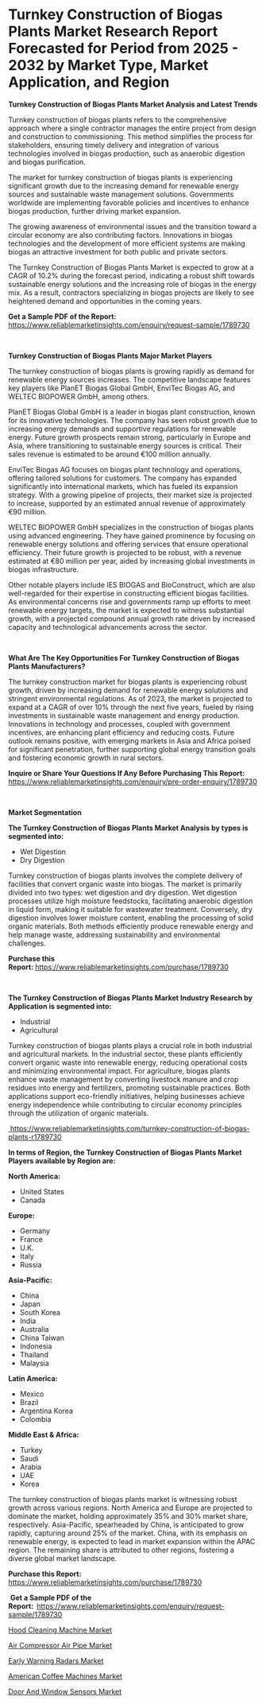<p><h1>Turnkey Construction of Biogas Plants Market Research Report Forecasted for Period from 2025 -  2032 by Market Type, Market Application, and Region</h1></p><p><strong>Turnkey Construction of Biogas Plants Market Analysis and Latest Trends</strong></p>
<p><p>Turnkey construction of biogas plants refers to the comprehensive approach where a single contractor manages the entire project from design and construction to commissioning. This method simplifies the process for stakeholders, ensuring timely delivery and integration of various technologies involved in biogas production, such as anaerobic digestion and biogas purification.</p><p>The market for turnkey construction of biogas plants is experiencing significant growth due to the increasing demand for renewable energy sources and sustainable waste management solutions. Governments worldwide are implementing favorable policies and incentives to enhance biogas production, further driving market expansion. </p><p>The growing awareness of environmental issues and the transition toward a circular economy are also contributing factors. Innovations in biogas technologies and the development of more efficient systems are making biogas an attractive investment for both public and private sectors. </p><p>The Turnkey Construction of Biogas Plants Market is expected to grow at a CAGR of 10.2% during the forecast period, indicating a robust shift towards sustainable energy solutions and the increasing role of biogas in the energy mix. As a result, contractors specializing in biogas projects are likely to see heightened demand and opportunities in the coming years.</p></p>
<p><strong>Get a Sample PDF of the Report:&nbsp;</strong> <a href="https://www.reliablemarketinsights.com/enquiry/request-sample/1789730?utm_campaign=3047&utm_medium=2&utm_source=Github&utm_content=ia&utm_term=25032025&utm_id=turnkey-construction-of-biogas-plants">https://www.reliablemarketinsights.com/enquiry/request-sample/1789730</a></p>
<p>&nbsp;</p>
<p><strong>Turnkey Construction of Biogas Plants Major Market Players</strong></p>
<p><p>The turnkey construction of biogas plants is growing rapidly as demand for renewable energy sources increases. The competitive landscape features key players like PlanET Biogas Global GmbH, EnviTec Biogas AG, and WELTEC BIOPOWER GmbH, among others.</p><p>PlanET Biogas Global GmbH is a leader in biogas plant construction, known for its innovative technologies. The company has seen robust growth due to increasing energy demands and supportive regulations for renewable energy. Future growth prospects remain strong, particularly in Europe and Asia, where transitioning to sustainable energy sources is critical. Their sales revenue is estimated to be around €100 million annually.</p><p>EnviTec Biogas AG focuses on biogas plant technology and operations, offering tailored solutions for customers. The company has expanded significantly into international markets, which has fueled its expansion strategy. With a growing pipeline of projects, their market size is projected to increase, supported by an estimated annual revenue of approximately €90 million.</p><p>WELTEC BIOPOWER GmbH specializes in the construction of biogas plants using advanced engineering. They have gained prominence by focusing on renewable energy solutions and offering services that ensure operational efficiency. Their future growth is projected to be robust, with a revenue estimated at €80 million per year, aided by increasing global investments in biogas infrastructure.</p><p>Other notable players include IES BIOGAS and BioConstruct, which are also well-regarded for their expertise in constructing efficient biogas facilities. As environmental concerns rise and governments ramp up efforts to meet renewable energy targets, the market is expected to witness substantial growth, with a projected compound annual growth rate driven by increased capacity and technological advancements across the sector.</p></p>
<p>&nbsp;</p>
<p><strong>What Are The Key Opportunities For Turnkey Construction of Biogas Plants Manufacturers?</strong></p>
<p><p>The turnkey construction market for biogas plants is experiencing robust growth, driven by increasing demand for renewable energy solutions and stringent environmental regulations. As of 2023, the market is projected to expand at a CAGR of over 10% through the next five years, fueled by rising investments in sustainable waste management and energy production. Innovations in technology and processes, coupled with government incentives, are enhancing plant efficiency and reducing costs. Future outlook remains positive, with emerging markets in Asia and Africa poised for significant penetration, further supporting global energy transition goals and fostering economic growth in rural sectors.</p></p>
<p><strong>Inquire or Share Your Questions If Any Before Purchasing This Report:</strong> <a href="https://www.reliablemarketinsights.com/enquiry/pre-order-enquiry/1789730?utm_campaign=3047&utm_medium=2&utm_source=Github&utm_content=ia&utm_term=25032025&utm_id=turnkey-construction-of-biogas-plants">https://www.reliablemarketinsights.com/enquiry/pre-order-enquiry/1789730</a></p>
<p>&nbsp;</p>
<p><strong>Market Segmentation</strong></p>
<p><strong>The Turnkey Construction of Biogas Plants Market Analysis by types is segmented into:</strong></p>
<p><ul><li>Wet Digestion</li><li>Dry Digestion</li></ul></p>
<p><p>Turnkey construction of biogas plants involves the complete delivery of facilities that convert organic waste into biogas. The market is primarily divided into two types: wet digestion and dry digestion. Wet digestion processes utilize high moisture feedstocks, facilitating anaerobic digestion in liquid form, making it suitable for wastewater treatment. Conversely, dry digestion involves lower moisture content, enabling the processing of solid organic materials. Both methods efficiently produce renewable energy and help manage waste, addressing sustainability and environmental challenges.</p></p>
<p><strong>Purchase this Report:&nbsp;</strong><a href="https://www.reliablemarketinsights.com/purchase/1789730?utm_campaign=3047&utm_medium=2&utm_source=Github&utm_content=ia&utm_term=25032025&utm_id=turnkey-construction-of-biogas-plants">https://www.reliablemarketinsights.com/purchase/1789730</a></p>
<p>&nbsp;</p>
<p><strong>The Turnkey Construction of Biogas Plants Market Industry Research by Application is segmented into:</strong></p>
<p><ul><li>Industrial</li><li>Agricultural</li></ul></p>
<p><p>Turnkey construction of biogas plants plays a crucial role in both industrial and agricultural markets. In the industrial sector, these plants efficiently convert organic waste into renewable energy, reducing operational costs and minimizing environmental impact. For agriculture, biogas plants enhance waste management by converting livestock manure and crop residues into energy and fertilizers, promoting sustainable practices. Both applications support eco-friendly initiatives, helping businesses achieve energy independence while contributing to circular economy principles through the utilization of organic materials.</p></p>
<p><a href="https://www.reliablemarketinsights.com/turnkey-construction-of-biogas-plants-r1789730?utm_campaign=3047&utm_medium=2&utm_source=Github&utm_content=ia&utm_term=25032025&utm_id=turnkey-construction-of-biogas-plants">&nbsp;https://www.reliablemarketinsights.com/turnkey-construction-of-biogas-plants-r1789730</a></p>
<p><strong>In terms of Region, the Turnkey Construction of Biogas Plants Market Players available by Region are:</strong></p>
<p>
    <p> <strong> North America: </strong>
        <ul>
            <li>United States</li>
            <li>Canada</li>
        </ul>
        </p> 
    <p> <strong> Europe: </strong>
        <ul>
            <li>Germany</li>
            <li>France</li>
            <li>U.K.</li>
            <li>Italy</li>
            <li>Russia</li>
        </ul>
        </p> 
    <p> <strong> Asia-Pacific: </strong>
        <ul>
            <li>China</li>
            <li>Japan</li>
            <li>South Korea</li>
            <li>India</li>
            <li>Australia</li>
            <li>China Taiwan</li>
            <li>Indonesia</li>
            <li>Thailand</li>
            <li>Malaysia</li>
        </ul>
        </p> 
    <p> <strong> Latin America: </strong>
        <ul>
            <li>Mexico</li>
            <li>Brazil</li>
            <li>Argentina Korea</li>
            <li>Colombia</li>
        </ul>
        </p> 
    <p> <strong> Middle East & Africa: </strong>
        <ul>
            <li>Turkey</li>
            <li>Saudi</li>
            <li>Arabia</li>
            <li>UAE</li>
            <li>Korea</li>
        </ul>
    </p>
    </p>
<p><p>The turnkey construction of biogas plants market is witnessing robust growth across various regions. North America and Europe are projected to dominate the market, holding approximately 35% and 30% market share, respectively. Asia-Pacific, spearheaded by China, is anticipated to grow rapidly, capturing around 25% of the market. China, with its emphasis on renewable energy, is expected to lead in market expansion within the APAC region. The remaining share is attributed to other regions, fostering a diverse global market landscape.</p></p>
<p><strong>Purchase this Report: </strong><a href="https://www.reliablemarketinsights.com/purchase/1789730?utm_campaign=3047&utm_medium=2&utm_source=Github&utm_content=ia&utm_term=25032025&utm_id=turnkey-construction-of-biogas-plants">https://www.reliablemarketinsights.com/purchase/1789730</a></p>
<p>&nbsp;<strong>Get a Sample PDF of the Report:&nbsp;&nbsp;</strong><a href="https://www.reliablemarketinsights.com/enquiry/request-sample/1789730?utm_campaign=3047&utm_medium=2&utm_source=Github&utm_content=ia&utm_term=25032025&utm_id=turnkey-construction-of-biogas-plants">https://www.reliablemarketinsights.com/enquiry/request-sample/1789730</a></p>
<p><strong></strong></p>
<p><p><a href="https://www.linkedin.com/pulse/hood-cleaning-machine-markets-path-10-cagr-2025-2032-whats-driving-5qllf?utm_campaign=3047&utm_medium=2&utm_source=Github&utm_content=ia&utm_term=25032025&utm_id=turnkey-construction-of-biogas-plants">Hood Cleaning Machine Market</a></p><p><a href="https://www.linkedin.com/pulse/significant-competition-expected-air-compressor-pipe-market-euujf?utm_campaign=3047&utm_medium=2&utm_source=Github&utm_content=ia&utm_term=25032025&utm_id=turnkey-construction-of-biogas-plants">Air Compressor Air Pipe Market</a></p><p><a href="https://www.linkedin.com/pulse/according-global-early-warning-radars-market-trends-applications-rbmse?utm_campaign=3047&utm_medium=2&utm_source=Github&utm_content=ia&utm_term=25032025&utm_id=turnkey-construction-of-biogas-plants">Early Warning Radars Market</a></p><p><a href="https://www.linkedin.com/pulse/examining-american-coffee-machinesmarket-factorsinfluencing-nh3af?utm_campaign=3047&utm_medium=2&utm_source=Github&utm_content=ia&utm_term=25032025&utm_id=turnkey-construction-of-biogas-plants">American Coffee Machines Market</a></p><p><a href="https://www.linkedin.com/pulse/future-growth-revenue-analysis-door-window-sensors-market-vthpf?utm_campaign=3047&utm_medium=2&utm_source=Github&utm_content=ia&utm_term=25032025&utm_id=turnkey-construction-of-biogas-plants">Door And Window Sensors Market</a></p></p>